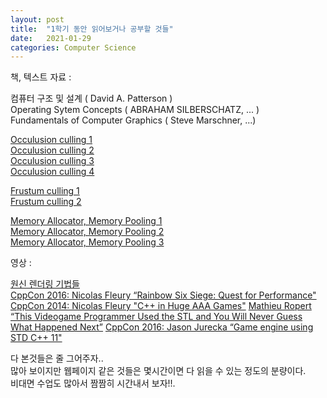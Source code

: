 ```yaml
---
layout: post
title:  "1학기 동안 읽어보거나 공부할 것들"
date:   2021-01-29
categories: Computer Science
---
```


책, 텍스트 자료 :   

컴퓨터 구조 및 설계 ( David A. Patterson )   
Operating Sytem Concepts ( ABRAHAM SILBERSCHATZ, ... )   
Fundamentals of Computer Graphics ( Steve Marschner, ...)   

[Occulusion culling 1](https://developer.nvidia.com/gpugems/gpugems2/part-i-geometric-complexity/chapter-6-hardware-occlusion-queries-made-useful)   
[Occulusion culling 2](http://developer.download.nvidia.com/books/HTML/gpugems/gpugems_ch29.html)   
[Occulusion culling 3](https://mkblog.co.kr/2019/09/24/gpu-occlusion-culling-early-z-vs-occlusion-queries/)   
[Occulusion culling 4](https://megayuchi.com/2017/10/27/5068/)      

[Frustum culling 1](https://www.braynzarsoft.net/viewtutorial/q16390-34-aabb-cpu-side-frustum-culling)   
[Frustum culling 2](https://fgiesen.wordpress.com/2010/10/17/view-frustum-culling/)      

[Memory Allocator, Memory Pooling 1](http://ohyecloudy.com/pnotes/archives/250/)   
[Memory Allocator, Memory Pooling 2](http://www.open-std.org/jtc1/sc22/wg21/docs/papers/2005/n1850.pdf)   
[Memory Allocator, Memory Pooling 3](http://www.open-std.org/jtc1/sc22/wg21/docs/papers/2007/n2271.html)     

영상 :   

[원신 렌더링 기법들](https://youtu.be/00QugD5u1CU)   
[CppCon 2016: Nicolas Fleury “Rainbow Six Siege: Quest for Performance"](https://www.youtube.com/watch?v=tD4xRNB0M_Q)
[CppCon 2014: Nicolas Fleury "C++ in Huge AAA Games"](https://youtu.be/qYN6eduU06s)
[Mathieu Ropert “This Videogame Programmer Used the STL and You Will Never Guess What Happened Next”](https://youtu.be/6hC9IxqdDDw)
[CppCon 2016: Jason Jurecka “Game engine using STD C++ 11"](https://youtu.be/8AjRD6mU96s)   


다 본것들은 줄 그어주자..   
많아 보이지만 웹페이지 같은 것들은 몇시간이면 다 읽을 수 있는 정도의 분량이다.   
비대면 수업도 많아서 짬짬히 시간내서 보자!!.